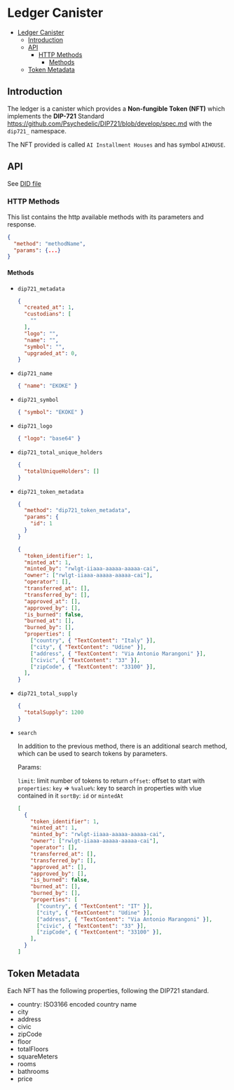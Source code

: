 # Ledger Canister

- [Ledger Canister](#ledger-canister)
  - [Introduction](#introduction)
  - [API](#api)
    - [HTTP Methods](#http-methods)
      - [Methods](#methods)
  - [Token Metadata](#token-metadata)

## Introduction

The ledger is a canister which provides a **Non-fungible Token (NFT)** which implements the **DIP-721** Standard <https://github.com/Psychedelic/DIP721/blob/develop/spec.md> with the `dip721_` namespace.

The NFT provided is called `AI Installment Houses` and has symbol `AIHOUSE`.

## API

See [DID file](../../src/ledger/ledger.did)

### HTTP Methods

This list contains the http available methods with its parameters and response.

```json
{
  "method": "methodName",
  "params": {...}
}
```

#### Methods

- `dip721_metadata`

    ```json
    {
      "created_at": 1,
      "custodians": [
        ""
      ],
      "logo": "",
      "name": "",
      "symbol": "",
      "upgraded_at": 0,
    }
    ```

- `dip721_name`

    ```json
    { "name": "EKOKE" }
    ```

- `dip721_symbol`

    ```json
    { "symbol": "EKOKE" }
    ```

- `dip721_logo`

    ```json
    { "logo": "base64" }
    ```

- `dip721_total_unique_holders`

    ```json
    {
      "totalUniqueHolders": []
    }
    ```

- `dip721_token_metadata`

    ```json
    {
      "method": "dip721_token_metadata",
      "params": {
        "id": 1
      }
    }
    ```

    ```json
    {
      "token_identifier": 1,
      "minted_at": 1,
      "minted_by": "rwlgt-iiaaa-aaaaa-aaaaa-cai",
      "owner": ["rwlgt-iiaaa-aaaaa-aaaaa-cai"],
      "operator": [],
      "transferred_at": [],
      "transferred_by": [],
      "approved_at": [],
      "approved_by": [],
      "is_burned": false,
      "burned_at": [],
      "burned_by": [],
      "properties": [
        ["country", { "TextContent": "Italy" }],
        ["city", { "TextContent": "Udine" }],
        ["address", { "TextContent": "Via Antonio Marangoni" }],
        ["civic", { "TextContent": "33" }],
        ["zipCode", { "TextContent": "33100" }],
      ],
    }
    ```

- `dip721_total_supply`

    ```json
    {
      "totalSupply": 1200
    }
    ```

- `search`

    In addition to the previous method, there is an additional search method, which can be used to search tokens by parameters.

    Params:

    `limit`: limit number of tokens to return
    `offset`: offset to start with
    `properties`:
      `key` => `%value%`: key to search in properties with vlue contained in it
    `sortBy`: `id` or `mintedAt`

    ```json
    [
      {
        "token_identifier": 1,
        "minted_at": 1,
        "minted_by": "rwlgt-iiaaa-aaaaa-aaaaa-cai",
        "owner": ["rwlgt-iiaaa-aaaaa-aaaaa-cai"],
        "operator": [],
        "transferred_at": [],
        "transferred_by": [],
        "approved_at": [],
        "approved_by": [],
        "is_burned": false,
        "burned_at": [],
        "burned_by": [],
        "properties": [
          ["country", { "TextContent": "IT" }],
          ["city", { "TextContent": "Udine" }],
          ["address", { "TextContent": "Via Antonio Marangoni" }],
          ["civic", { "TextContent": "33" }],
          ["zipCode", { "TextContent": "33100" }],
        ],
      }
    ]
    ```

## Token Metadata

Each NFT has the following properties, following the DIP721 standard.

- country: ISO3166 encoded country name
- city
- address
- civic
- zipCode
- floor
- totalFloors
- squareMeters
- rooms
- bathrooms
- price
